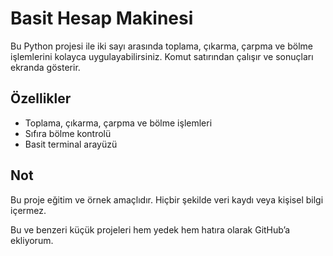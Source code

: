 # Basit Hesap Makinesi

Bu Python projesi ile iki sayı arasında toplama, çıkarma, çarpma ve bölme işlemlerini kolayca uygulayabilirsiniz. Komut satırından çalışır ve sonuçları ekranda gösterir.

## Özellikler

- Toplama, çıkarma, çarpma ve bölme işlemleri
- Sıfıra bölme kontrolü
- Basit terminal arayüzü

## Not

Bu proje eğitim ve örnek amaçlıdır. Hiçbir şekilde veri kaydı veya kişisel bilgi içermez.

Bu ve benzeri küçük projeleri hem yedek hem hatıra olarak GitHub’a ekliyorum.
